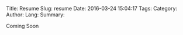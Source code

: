 Title: Resume
Slug: resume
Date: 2016-03-24 15:04:17
Tags: 
Category: 
Author: 
Lang: 
Summary: 


Coming Soon
